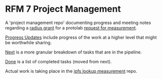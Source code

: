 # RFM 7 Project Management

A 'project management repo' documenting progress and meeting notes regarding a [radius grant](https://www.dgm.xyz/grants/cieOsJkIqWSQkk9obsrO) for a protolab [request for measurement](https://github.com/protocol/network-measurements/blob/master/RFMs.md#_mjvqjcvas5uh).

[Progress Updates](./progress-updates.md) include progress of the work at a higher level that might be worthwhile sharing.

[Next](./next.md) is a more granular breakdown of tasks that are in the pipeline.

[Done](./done.md) is a list of completed tasks (moved from next).

Actual work is taking place in the [ipfs lookup measurement](https://github.com/gitaaron/ipfs-lookup-measurement) repo.
